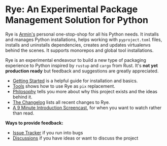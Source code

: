 # Rye: An Experimental Package Management Solution for Python

Rye is [Armin's](https://github.com/mitsuhiko) personal one-stop-shop for all
his Python needs.  It installs and manages Python installations, helps working with
`pyproject.toml` files, installs and uninstalls dependencies, creates and updates
virtualenvs behind the scenes.  It supports monorepos and global tool installations.

Rye is an experimental endeavour to build a new type of packaging experience to
Python inspired by `rustup` and `cargo` from Rust.  It's **not yet production ready**
but feedback and suggestions are greatly appreciated.

* [Getting Started](./guide/index.md) is a helpful guide for installation and basics.
* [Tools](./guide/tools.md) shows how to use Rye as `pix` replacement.
* [Philosophy](./philosophy.md) tells you more about why this project exists and the ideas behind it.
* [The Changelog](./changelog.md) lists all recent changes to Rye.
* [A 9 Minute Introduction Screencast](https://youtu.be/CyI8TBuKPF0), for when you want to watch rather than read.

**Ways to provide feedback:**

* [Issue Tracker](https://github.com/mitsuhiko/rye/issues) if you run into bugs
* [Discussions](https://github.com/mitsuhiko/rye/discussions) if you have ideas or want to discuss the project

